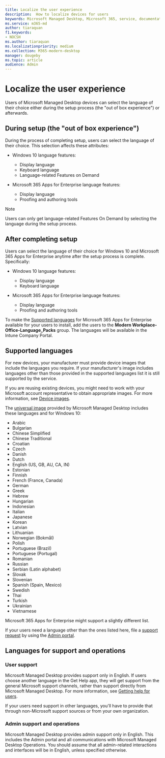 ```yaml
---
title: Localize the user experience
description:  How to localize devices for users
keywords: Microsoft Managed Desktop, Microsoft 365, service, documentation
ms.service: m365-md
author: tiaraquan
f1.keywords:
- NOCSH
ms.author: tiaraquan
ms.localizationpriority: medium
ms.collection: M365-modern-desktop
manager: dougeby
ms.topic: article
audience: Admin
---
```


# Localize the user experience

Users of Microsoft Managed Desktop devices can select the language of their choice either during the setup process (the "out of box experience") or afterwards.

## During setup (the "out of box experience")

During the process of completing setup, users can select the language of their choice. This selection affects these attributes:

- Windows 10 language features:
    - Display language
    - Keyboard language
    - Language-related Features on Demand

- Microsoft 365 Apps for Enterprise language features:
    - Display language
    - Proofing and authoring tools

> [!NOTE]
> Users can only get language-related Features On Demand by selecting the language during the setup process.

## After completing setup

Users can select the language of their choice for Windows 10 and Microsoft 365 Apps for Enterprise anytime after the setup process is complete. Specifically:

- Windows 10 language features:
    - Display language
    - Keyboard language

- Microsoft 365 Apps for Enterprise language features:
    - Display language
    - Proofing and authoring tools

To make the [Supported languages](#supported-languages) for Microsoft 365 Apps for Enterprise available for your users to install, add the users to the **Modern Workplace-Office-Language_Packs** group. The languages will be available in the Intune Company Portal.


## Supported languages

For new devices, your manufacturer must provide device images that include the languages you require. If your manufacturer's image includes languages other than those provided in the supported languages list it is still supported by the service.

If you are reusing existing devices, you might need to work with your Microsoft account representative to obtain appropriate images. For more information, see [Device images](../service-description/device-images.md).

The [universal image](../service-description/device-images.md#universal-image) provided by Microsoft Managed Desktop includes these languages and for Windows 10:

- Arabic
- Bulgarian
- Chinese Simplified
- Chinese Traditional
- Croatian
- Czech
- Danish  
- Dutch  
- English (US, GB, AU, CA, IN)
- Estonian
- Finnish 
- French (France, Canada)
- German
- Greek
- Hebrew
- Hungarian
- Indonesian
- Italian
- Japanese
- Korean
- Latvian
- Lithuanian
- Norwegian (Bokmål)
- Polish
- Portuguese (Brazil)
- Portuguese (Portugal)
- Romanian
- Russian 
- Serbian (Latin alphabet)
- Slovak
- Slovenian
- Spanish (Spain, Mexico)
- Swedish
- Thai
- Turkish
- Ukrainian
- Vietnamese

Microsoft 365 Apps for Enterprise might support a slightly different list.

If your users need a language other than the ones listed here, file a [support request](../working-with-managed-desktop/admin-support.md) by using the [Admin portal](access-admin-portal.md).

## Languages for support and operations

### User support
Microsoft Managed Desktop provides support only in English. If users choose another language in the Get Help app, they will get support from the general Microsoft support channels, rather than support directly from Microsoft Managed Desktop. For more information, see [Getting help for users](../working-with-managed-desktop/end-user-support.md).

If your users need support in other languages, you'll have to provide that through non-Microsoft support sources or from your own organization.

### Admin support and operations
Microsoft Managed Desktop provides admin support only in English. This includes the Admin portal and all communications with Microsoft Managed Desktop Operations. You should assume that all admin-related interactions and interfaces will be in English, unless specified otherwise.


